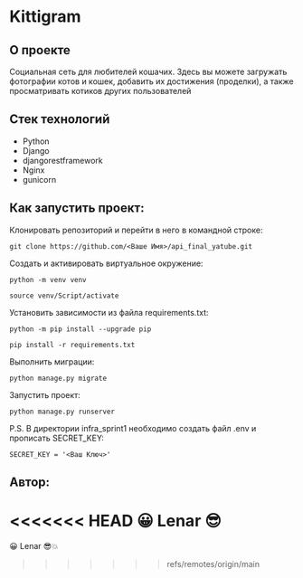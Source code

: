 # Kittigram


## О проекте

Социальная сеть для любителей кошачих.
Здесь вы можете загружать фотографии котов и кошек, добавить их достижения (проделки), а также просматривать котиков других пользователей

## Стек технологий

- Python
- Django
- djangorestframework
- Nginx
- gunicorn

## Как запустить проект:

Клонировать репозиторий и перейти в него в командной строке:
```
git clone https://github.com/<Ваше Имя>/api_final_yatube.git
```

Cоздать и активировать виртуальное окружение:

```
python -m venv venv
```

```
source venv/Script/activate
```

Установить зависимости из файла requirements.txt:

```
python -m pip install --upgrade pip
```

```
pip install -r requirements.txt
```

Выполнить миграции:

```
python manage.py migrate
```

Запустить проект:

```
python manage.py runserver
```

P.S. В директории infra_sprint1 необходимо создать файл .env и прописать SECRET_KEY:
```
SECRET_KEY = '<Ваш Ключ>'
```

## Автор:
<<<<<<< HEAD
 :grinning: Lenar :sunglasses:
=======
 :grinning: Lenar :sunglasses::boom:
>>>>>>> refs/remotes/origin/main
